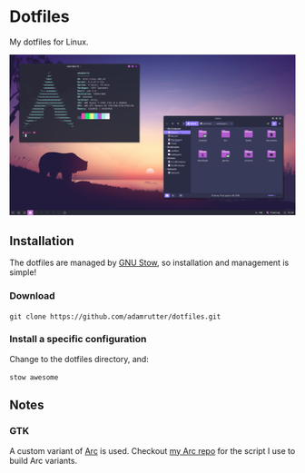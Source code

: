# Dotfiles

My dotfiles for Linux.

![A screenshot of my desktop](screenshot.png)

## Installation

The dotfiles are managed by [GNU Stow](https://www.gnu.org/software/stow/), so installation and management is simple!

### Download

`git clone https://github.com/adamrutter/dotfiles.git`

### Install a specific configuration

Change to the dotfiles directory, and:

`stow awesome`

## Notes

### GTK

A custom variant of [Arc](https://github.com/jnsh/arc-theme) is used. Checkout [my Arc repo](https://github.com/adamrutter/arc-theme) for the script I use to build Arc variants.
